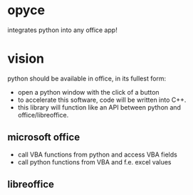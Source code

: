 # opyce
integrates python into any office app!

# vision

python should be available in office, in its fullest form:
- open a python window with the click of a button
- to accelerate this software, code will be written into C++.
- this library will function like an API between python and office/libreoffice.

## microsoft office
- call VBA functions from python and access VBA fields
- call python functions from VBA and f.e. excel values
## libreoffice
